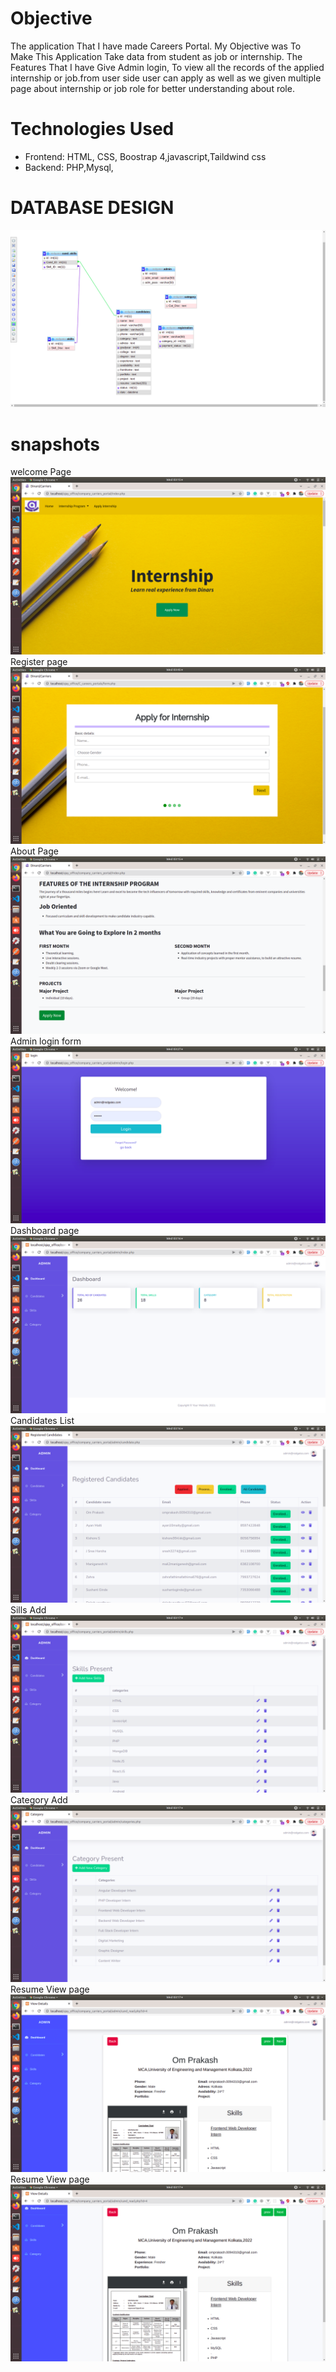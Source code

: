 # Objective
The application That I have made Careers Portal. My Objective was To Make This Application Take data from student as job or internship. The Features That I have Give Admin login, To view all the records of the applied internship or job.from user side user can apply as well as we given multiple page about internship or job role for better understanding about role.

# Technologies Used
* Frontend: HTML, CSS, Boostrap 4,javascript,Taildwind css
* Backend: PHP,Mysql,
# DATABASE DESIGN
![ER  Diagram](db.png)

# snapshots
welcome Page
![welcome Page](u1.png)
Register page
![login Page](u2.png)
About Page
![Login page](u3.png)
Admin login form
![welcome Page](u11.png)
Dashboard page
![welcome Page](a1.png)
Candidates List
![welcome Page](a2.png)
Sills Add 
![welcome Page](a3.png)
Category Add
![welcome Page](a4.png)
Resume View page
![welcome Page](a5.png)
Resume View page
![welcome Page](a6.png)
